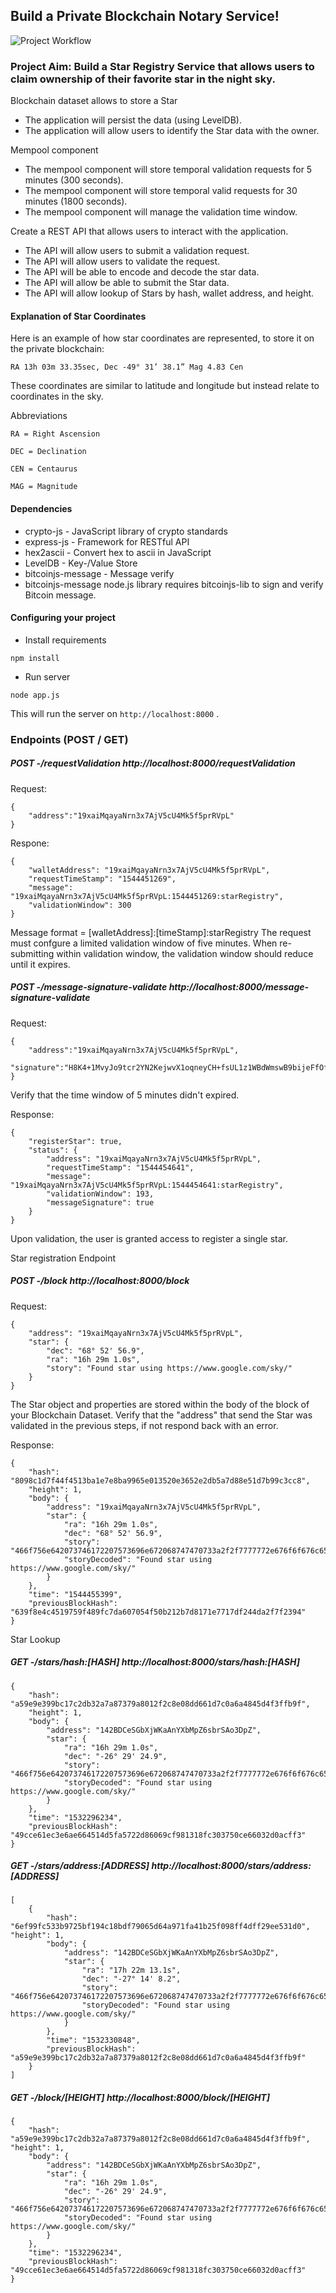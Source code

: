 ## **Build a Private Blockchain Notary Service!**

![Project Workflow](project4-workflow.png)

### Project Aim: Build a Star Registry Service that allows users to claim ownership of their favorite star in the night sky.

Blockchain dataset allows to store a Star
- The application will persist the data (using LevelDB).
- The application will allow users to identify the Star data with the owner.

Mempool component
- The mempool component will store temporal validation requests for 5 minutes (300 seconds).
- The mempool component will store temporal valid requests for 30 minutes (1800 seconds).
- The mempool component will manage the validation time window.

Create a REST API that allows users to interact with the application.
- The API will allow users to submit a validation request.
- The API will allow users to validate the request.
- The API will be able to encode and decode the star data.
- The API will allow be able to submit the Star data.
- The API will allow lookup of Stars by hash, wallet address, and height.

#### Explanation of Star Coordinates
Here is an example of how star coordinates are represented, to store it on the private blockchain:

```
RA 13h 03m 33.35sec, Dec -49° 31’ 38.1” Mag 4.83 Cen
```
These coordinates are similar to latitude and longitude but instead relate to coordinates in the sky.

Abbreviations
```
RA = Right Ascension

DEC = Declination

CEN = Centaurus

MAG = Magnitude
```


#### Dependencies
- crypto-js - JavaScript library of crypto standards
- express-js - Framework for RESTful API
- hex2ascii - Convert hex to ascii in JavaScript
- LevelDB - Key-/Value Store
- bitcoinjs-message - Message verify
- bitcoinjs-message node.js library requires bitcoinjs-lib to sign and verify Bitcoin message.

#### Configuring your project

- Install requirements

```
npm install 
```

- Run server

```
node app.js
```

This will run the server on `http://localhost:8000` .



### Endpoints (POST / GET)

##### POST -/requestValidation http://localhost:8000/requestValidation
Request: 
```
{
    "address":"19xaiMqayaNrn3x7AjV5cU4Mk5f5prRVpL" 
}
```

Respone:
```
{
    "walletAddress": "19xaiMqayaNrn3x7AjV5cU4Mk5f5prRVpL", 
    "requestTimeStamp": "1544451269",
    "message": "19xaiMqayaNrn3x7AjV5cU4Mk5f5prRVpL:1544451269:starRegistry",
    "validationWindow": 300
}
```

Message format = [walletAddress]:[timeStamp]:starRegistry
The request must confgure a limited validation window of five minutes.
When re-submitting within validation window, the validation window should reduce until it expires.


##### POST -/message-signature-validate http://localhost:8000/message-signature-validate
Request:
````
{ 
    "address":"19xaiMqayaNrn3x7AjV5cU4Mk5f5prRVpL",
    "signature":"H8K4+1MvyJo9tcr2YN2KejwvX1oqneyCH+fsUL1z1WBdWmswB9bijeFfOfMqK68kQ5RO6ZxhomoXQG3fkLaBl+Q="
}
````

Verify that the time window of 5 minutes didn't expired. 

Response:
```
{
    "registerStar": true,
    "status": {
        "address": "19xaiMqayaNrn3x7AjV5cU4Mk5f5prRVpL",
        "requestTimeStamp": "1544454641",
        "message": "19xaiMqayaNrn3x7AjV5cU4Mk5f5prRVpL:1544454641:starRegistry",
        "validationWindow": 193,
        "messageSignature": true
    }
}
```
Upon validation, the user is granted access to register a single star.

Star registration Endpoint

##### POST -/block http://localhost:8000/block
Request:
```
{
    "address": "19xaiMqayaNrn3x7AjV5cU4Mk5f5prRVpL", 
    "star": {
        "dec": "68° 52' 56.9",
        "ra": "16h 29m 1.0s",
        "story": "Found star using https://www.google.com/sky/"
    }
}
```

The Star object and properties are stored within the body of the block of your Blockchain Dataset.
Verify that the "address" that send the Star was validated in the previous steps, if not respond back with an error.

Response:
```
{
    "hash": "8098c1d7f44f4513ba1e7e8ba9965e013520e3652e2db5a7d88e51d7b99c3cc8", 
    "height": 1,
    "body": {
        "address": "19xaiMqayaNrn3x7AjV5cU4Mk5f5prRVpL", 
        "star": {
        	"ra": "16h 29m 1.0s",
        	"dec": "68° 52' 56.9",
        	"story": "466f756e642073746172207573696e672068747470733a2f2f7777772e676f6f676c652e636f6d2f736b792f"
        	"storyDecoded": "Found star using https://www.google.com/sky/"
        } 
    },
    "time": "1544455399",
    "previousBlockHash": "639f8e4c4519759f489fc7da607054f50b212b7d8171e7717df244da2f7f2394" 
}
```

Star Lookup

##### GET -/stars/hash:[HASH] http://localhost:8000/stars/hash:[HASH]
```
{
    "hash": "a59e9e399bc17c2db32a7a87379a8012f2c8e08dd661d7c0a6a4845d4f3ffb9f", 
    "height": 1,
    "body": {
        "address": "142BDCeSGbXjWKaAnYXbMpZ6sbrSAo3DpZ", 
        "star": {
            "ra": "16h 29m 1.0s",
            "dec": "-26° 29' 24.9",
            "story": "466f756e642073746172207573696e672068747470733a2f2f7777772e676f6f676c652e636f6d2f736b792f",
            "storyDecoded": "Found star using https://www.google.com/sky/"
        }
    },
    "time": "1532296234",
    "previousBlockHash": "49cce61ec3e6ae664514d5fa5722d86069cf981318fc303750ce66032d0acff3" 
}
```
##### GET -/stars/address:[ADDRESS] http://localhost:8000/stars/address:[ADDRESS]
```
[
    {
        "hash": "6ef99fc533b9725bf194c18bdf79065d64a971fa41b25f098ff4dff29ee531d0", "height": 1,
        "body": {
            "address": "142BDCeSGbXjWKaAnYXbMpZ6sbrSAo3DpZ",
            "star": {
                "ra": "17h 22m 13.1s",
                "dec": "-27° 14' 8.2",
                "story": "466f756e642073746172207573696e672068747470733a2f2f7777772e676f6f676c652e636f6d2f736b792f",
                "storyDecoded": "Found star using https://www.google.com/sky/"
            }
        },
        "time": "1532330848",
        "previousBlockHash": "a59e9e399bc17c2db32a7a87379a8012f2c8e08dd661d7c0a6a4845d4f3ffb9f"
    }
]
```

##### GET -/block/[HEIGHT] http://localhost:8000/block/[HEIGHT]
```
{
    "hash": "a59e9e399bc17c2db32a7a87379a8012f2c8e08dd661d7c0a6a4845d4f3ffb9f", "height": 1,
    "body": {
        "address": "142BDCeSGbXjWKaAnYXbMpZ6sbrSAo3DpZ", 
        "star": {
            "ra": "16h 29m 1.0s",
            "dec": "-26° 29' 24.9",
            "story": "466f756e642073746172207573696e672068747470733a2f2f7777772e676f6f676c652e636f6d2f736b792f",
            "storyDecoded": "Found star using https://www.google.com/sky/"
        } 
    },
    "time": "1532296234",
    "previousBlockHash": "49cce61ec3e6ae664514d5fa5722d86069cf981318fc303750ce66032d0acff3" 
}
```